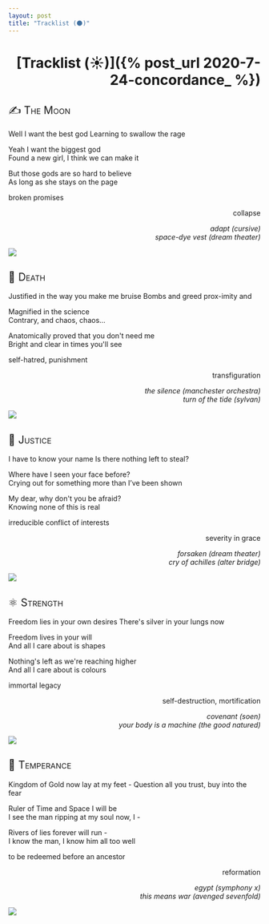 ```yaml
---
layout: post
title: "Tracklist (🌑)"
---
```


<h1 style="text-align: right;" markdown="1">[Tracklist (☀️)]({% post_url 2020-7-24-concordance_ %})</h1>

<style>
  h2 {
    font-weight: normal;
    font-variant: small-caps;
  }
  
  .three-lines {
    grid-template-rows: 1fr 1fr 1fr;
    grid-template-columns: 3fr 1fr 2fr;
  }
  
  .float {
    display: contents;
    text-align: right;
  }
</style>

## ✍ The Moon
<div markdown="1" class="grid three-lines">
Well I want the best god  
Learning to swallow the rage

Yeah I want the biggest god  
Found a new girl, I think we can make it

But those gods are so hard to believe  
As long as she stays on the page

<div class="float" markdown="1">
broken promises

collapse

*adapt (cursive)  
space-dye vest (dream&nbsp;theater)*
</div>

<p style="grid-row-start: span 3;">
    <img src="/exul-mater/assets/idyll.png">
</p>
</div>

## 🐅 Death
<div markdown="1" class="grid three-lines">
Justified in the way you make me bruise  
Bombs and greed prox-imity and

Magnified in the science  
Contrary, and chaos, chaos...

Anatomically proved that you don't need me  
Bright and clear in times you'll see

<div class="float" markdown="1">
self-hatred, punishment

transfiguration

*the silence (manchester&nbsp;orchestra)  
turn of the tide (sylvan)*
</div>

<p style="grid-row-start: span 3;">
    <img src="/exul-mater/assets/lantern.png">
</p>
</div>

## 🎯 Justice
<div markdown="1" class="grid three-lines">
I have to know your name  
Is there nothing left to steal?

Where have I seen your face before?  
Crying out for something more than I’ve been shown

My dear, why don't you be afraid?  
Knowing none of this is real

<div class="float" markdown="1">
irreducible conflict of interests

severity in grace

*forsaken (dream&nbsp;theater)  
cry of achilles (alter&nbsp;bridge)*
</div>

<p style="grid-row-start: span 3;">
    <img src="/exul-mater/assets/guardian_.png">
</p>
</div>

## ⚛ Strength
<div markdown="1" class="grid three-lines">
Freedom lies in your own desires  
There's silver in your lungs now

Freedom lives in your will  
And all I care about is shapes

Nothing's left as we're reaching higher  
And all I care about is colours

<div class="float" markdown="1">
immortal legacy

self-destruction, mortification

*covenant (soen)  
your body is a machine (the&nbsp;good&nbsp;natured)*
</div>

<p style="grid-row-start: span 3;">
    <img src="/exul-mater/assets/moth.png">
</p>
</div>

## 🏺 Temperance
<div markdown="1" class="grid three-lines">
Kingdom of Gold now lay at my feet -  
Question all you trust, buy into the fear

Ruler of Time and Space I will be  
I see the man ripping at my soul now, I -

Rivers of lies forever will run -   
I know the man, I know him all too well

<div class="float" markdown="1">
to be redeemed before an ancestor

reformation

*egypt (symphony&nbsp;x)  
this means war (avenged&nbsp;sevenfold)*
</div>

<p style="grid-row-start: span 3;">
    <img src="/exul-mater/assets/hanged.png">
</p>
</div>
